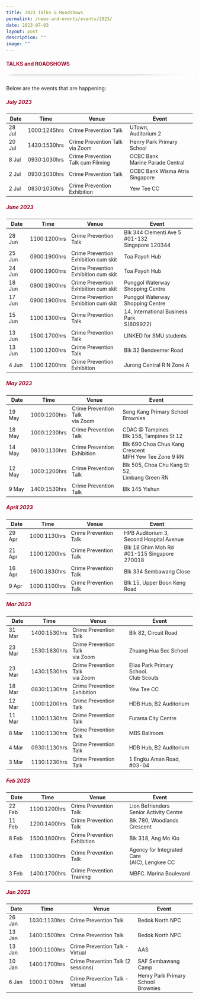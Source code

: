 ```yaml
---
title: 2023 Talks & Roadshows
permalink: /news-and-events/events/2023/
date: 2023-07-03
layout: post
description: ""
image: ""
---
```

#### <font style="color:#a20427;">TALKS and ROADSHOWS</font>

![](/images/About/header-border.png)

Below are the events that are happening:

##### <font style="color:#a20427;">July 2023</font>

| Date | Time | Venue | Event |
| -------- | -------- | -------- |-------- |
| 28 Jul | 1000:1245hrs | Crime Prevention Talk | UTown, <br> Auditorium 2|
| 20 Jul | 1430:1530hrs | Crime Prevention Talk via Zoom | Henry Park Primary School|
| 8 Jul  | 0930:1030hrs | Crime Prevention <br> Talk cum Filming| OCBC Bank <br> Marine Parade Central |
| 2 Jul  | 0930:1030hrs | Crime Prevention Talk| OCBC Bank Wisma Atria Singapore |
| 2 Jul  | 0830:1030hrs | Crime Prevention <br>Exhibition| Yew Tee CC|



##### <font style="color:#a20427;">June 2023</font>

| Date | Time | Venue | Event |
| -------- | -------- | -------- |-------- |
| 28 Jun | 1100:1200hrs | Crime Prevention Talk | Blk 344 Clementi Ave 5 <br>#01-132 <br>Singapore 120344|
| 25 Jun | 0900:1900hrs | Crime Prevention <br>Exhibition cum skit | Toa Payoh Hub|
| 24 Jun | 0900:1900hrs | Crime Prevention<br> Exhibition cum skit | Toa Payoh Hub|
| 18 Jun | 0900:1900hrs | Crime Prevention <br>Exhibition cum skit | Punggol Waterway <br>Shopping Centre|
| 17 Jun | 0900:1900hrs | Crime Prevention <br>Exhibition cum skit | Punggol Waterway <br>Shopping Centre|
| 15 Jun | 1100:1300hrs | Crime Prevention Talk| 14, International Business Park <br>S(609922)|
| 13 Jun | 1500:1700hrs| Crime Prevention Talk| LINKED for SMU students|
| 13 Jun | 1100:1200hrs | Crime Prevention Talk| Blk 32 Bendeemer Road|
| 4 Jun  | 1100:1200hrs | Crime Prevention <br>Exhibition| Jurong Central R N Zone A|

##### <font style="color:#a20427;">May 2023</font>

| Date | Time | Venue | Event |
| -------- | -------- | -------- |-------- |
| 19 May | 1000:1200hrs | Crime Prevention Talk <br>via Zoom| Seng Kang Primary School <br>Brownies|
| 18 May | 1000:1230hrs | Crime Prevention Talk| CDAC @ Tampines <br>Blk 158, Tampines St 12|
| 14 May | 0830:1130hrs| Crime Prevention<br> Exhibition| Blk 690 Choa Chua Kang Crescent <br>MPH Yew Tee Zone 9 RN|
| 12 May | 1000:1200hrs | Crime Prevention Talk| Blk 505, Choa Chu Kang St 52, <br>Limbang Green RN|
| 9 May  | 1400:1530hrs | Crime Prevention Talk| Blk 145 Yishun|

##### <font style="color:#a20427;">April  2023</font>

| Date | Time | Venue | Event |
| -------- | -------- | -------- |-------- |
| 29 Apr | 1000:1130hrs | Crime Prevention Talk| HPB Auditorium 3,<br>Second Hospital Avenue|
| 21 Apr | 1100:1200hrs | Crime Prevention Talk| Blk 18 Ghim Moh Rd <br>#01-115 Singapore 270018|
| 16 Apr | 1600:1830hrs| Crime Prevention Talk| Blk 334 Sembawang Close|
| 9 Apr | 1000:1100hrs | Crime Prevention Talk| Blk 15, Upper Boon Keng Road|
      

##### <font style="color:#a20427;">Mar 2023</font>

| Date | Time | Venue | Event |
| -------- | -------- | -------- |-------- |
| 31 Mar | 1400:1530hrs | Crime Prevention Talk| Blk 82, Circuit Road|
| 23 Mar | 1530:1630hrs | Crime Prevention Talk <br>via Zoom| Zhuang Hua Sec School|
| 23 Mar | 1430:1530hrs| Crime Prevention Talk <br>via Zoom| Elias Park Primary School. <br>Club Scouts|
| 18 Mar | 0830:1130hrs | Crime Prevention <br>Exhibition|  Yew Tee CC|
| 12 Mar  | 1000:1200hrs | Crime Prevention Talk| HDB Hub, B2 Auditorium|
| 11 Mar  | 1100:1130hrs | Crime Prevention Talk| Furama City Centre|
| 8 Mar  | 1100:1130hrs | Crime Prevention Talk| MBS Ballroom|
| 4 Mar  | 0930:1130hrs | Crime Prevention Talk| HDB Hub, B2 Auditorium|
| 3 Mar  | 1130:1230hrs | Crime Prevention Talk| 1 Engku Aman Road, <br>#03-04|

##### <font style="color:#a20427;">Feb 2023</font>

| Date | Time | Venue | Event |
| -------- | -------- | -------- |-------- |
| 22 Feb | 1100:1200hrs | Crime Prevention Talk| Lion Befrienders <br>Senior Activity Centre|
| 11 Feb | 1200:1400hrs | Crime Prevention Talk| Blk 780, Woodlands Crescent|
| 8 Feb | 1500:1600hrs| Crime Prevention <br>Exhibition| Blk 318, Ang Mo Kio|
| 4 Feb | 1100:1300hrs | Crime Prevention Talk|  Agency for Integrated Care <br>(AIC), Lengkee CC|
| 3 Feb  | 1400:1700hrs | Crime Prevention Training| MBFC. Marina Boulevard|

##### <font style="color:#a20427;">Jan 2023</font>

| Date | Time | Venue | Event |
| -------- | -------- | -------- |-------- |
| 26 Jan | 1030:1130hrs | Crime Prevention Talk| Bedok North NPC|
| 13 Jan | 1400:1500hrs | Crime Prevention Talk| Bedok North NPC|
| 13 Jan | 1000:1100hrs | Crime Prevention Talk - Virtual| AAS|
| 10 Jan | 1400:1700hrs | Crime Prevention Talk (2 sessions)|  SAF Sembawang Camp|
| 6 Jan | 1000:1`00hrs | Crime Prevention Talk - Virtual| Henry Park Primary School <br>Brownies|